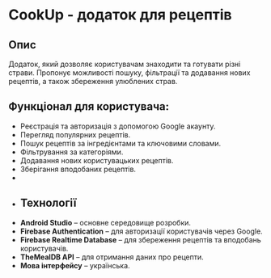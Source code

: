 # CookUp - додаток для рецептів

## Опис
Додаток, який дозволяє користувачам знаходити та готувати різні страви. Пропонує можливості пошуку, фільтрації та додавання нових рецептів, а також збереження улюблених страв.

## Функціонал для користувача:
- Реєстрація та авторизація з допомогою Google акаунту.
- Перегляд популярних рецептів.
- Пошук рецептів за інгредієнтами та ключовими словами.
- Фільтрування за категоріями.
- Додавання нових користувацьких рецептів.
- Зберігання вподобаних рецептів.
-
- ## Технології
- **Android Studio** – основне середовище розробки.
- **Firebase Authentication** – для авторизації користувачів через Google.
- **Firebase Realtime Database** – для збереження рецептів та вподобань користувачів.
- **TheMealDB API** – для отримання даних про рецепти.
- **Мова інтерфейсу** – українська.
